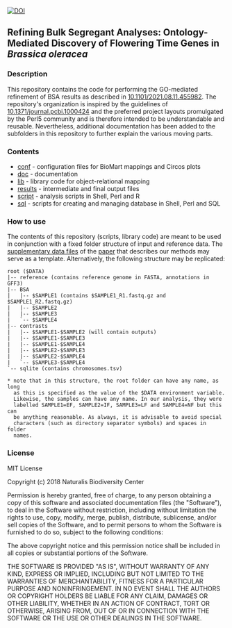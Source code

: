 [![DOI](https://zenodo.org/badge/DOI/10.5281/zenodo.5211375.svg)](https://doi.org/10.5281/zenodo.5211375)

Refining Bulk Segregant Analyses: Ontology-Mediated Discovery of Flowering Time Genes in _Brassica oleracea_
------------------------------------------------------------------------------------------------------------

### Description

This repository contains the code for performing the GO-mediated refinement of BSA results
as described in [10.1101/2021.08.11.455982](https://doi.org/10.1101/2021.08.11.455982).
The repository's organization is inspired by the guidelines of 
[10.1371/journal.pcbi.1000424](https://doi.org/10.1371/journal.pcbi.1000424) and the 
preferred project layouts promulgated by the Perl5 community and is therefore
intended to be understandable and reusable. Nevertheless, additional documentation has been
added to the subfolders in this repository to further explain the various moving parts.

### Contents

- [conf](conf) - configuration files for BioMart mappings and Circos plots
- [doc](doc) - documentation
- [lib](lib) - library code for object-relational mapping
- [results](results) - intermediate and final output files
- [script](script) - analysis scripts in Shell, Perl and R
- [sql](sql) - scripts for creating and managing database in Shell, Perl and SQL

### How to use

The contents of this repository (scripts, library code) are meant to be used in
conjunction with a fixed folder structure of input and reference data. The
[supplementary data files](https://doi.org/10.5281/zenodo.3402201) of the 
[paper](https://doi.org/10.1101/2021.08.11.455982) that describes our methods may 
serve as a template. Alternatively, the following structure may be replicated:

    root ($DATA)
    |-- reference (contains reference genome in FASTA, annotations in GFF3)
    |-- BSA 
    |   |-- $SAMPLE1 (contains $SAMPLE1_R1.fastq.gz and $SAMPLE1_R2.fastq.gz)
    |   |-- $SAMPLE2
    |   |-- $SAMPLE3
    |   `-- $SAMPLE4
    |-- contrasts
    |   |-- $SAMPLE1-$SAMPLE2 (will contain outputs)
    |   |-- $SAMPLE1-$SAMPLE3
    |   |-- $SAMPLE1-$SAMPLE4
    |   |-- $SAMPLE2-$SAMPLE3
    |   |-- $SAMPLE2-$SAMPLE4
    |   `-- $SAMPLE3-$SAMPLE4
    `-- sqlite (contains chromosomes.tsv)

    * note that in this structure, the root folder can have any name, as long
      as this is specified as the value of the $DATA environment variable.
      Likewise, the samples can have any name. In our analysis, they were 
      labelled SAMPLE1=EF, SAMPLE2=IF, SAMPLE3=LF and SAMPLE4=NF but this can
      be anything reasonable. As always, it is advisable to avoid special 
      characters (such as directory separator symbols) and spaces in folder 
      names.

### License

MIT License

Copyright (c) 2018 Naturalis Biodiversity Center

Permission is hereby granted, free of charge, to any person obtaining a copy
of this software and associated documentation files (the "Software"), to deal
in the Software without restriction, including without limitation the rights
to use, copy, modify, merge, publish, distribute, sublicense, and/or sell
copies of the Software, and to permit persons to whom the Software is
furnished to do so, subject to the following conditions:

The above copyright notice and this permission notice shall be included in all
copies or substantial portions of the Software.

THE SOFTWARE IS PROVIDED "AS IS", WITHOUT WARRANTY OF ANY KIND, EXPRESS OR
IMPLIED, INCLUDING BUT NOT LIMITED TO THE WARRANTIES OF MERCHANTABILITY,
FITNESS FOR A PARTICULAR PURPOSE AND NONINFRINGEMENT. IN NO EVENT SHALL THE
AUTHORS OR COPYRIGHT HOLDERS BE LIABLE FOR ANY CLAIM, DAMAGES OR OTHER
LIABILITY, WHETHER IN AN ACTION OF CONTRACT, TORT OR OTHERWISE, ARISING FROM,
OUT OF OR IN CONNECTION WITH THE SOFTWARE OR THE USE OR OTHER DEALINGS IN THE
SOFTWARE.
